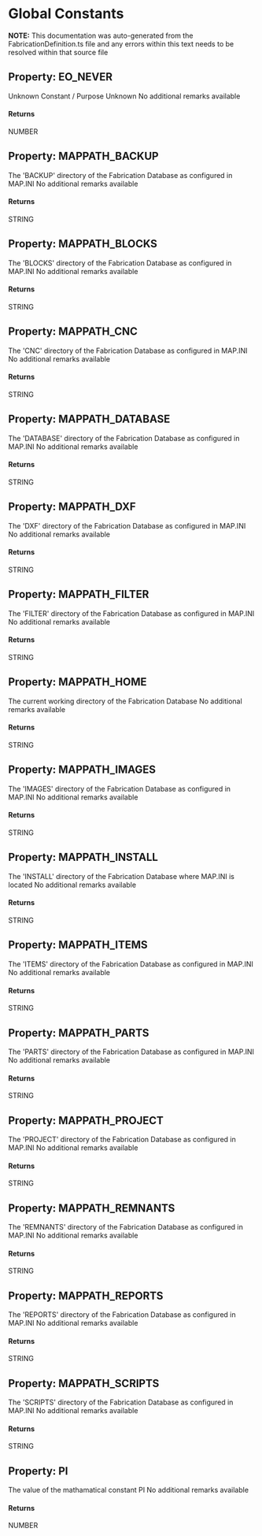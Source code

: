 # Global Constants
**NOTE:** This documentation was auto-generated from the FabricationDefinition.ts file and any errors within this text needs to be resolved within that source file
## Property: EO_NEVER
Unknown Constant / Purpose Unknown
No additional remarks available
#### Returns
NUMBER
## Property: MAPPATH_BACKUP
The 'BACKUP' directory of the Fabrication Database as configured in MAP.INI
No additional remarks available
#### Returns
STRING
## Property: MAPPATH_BLOCKS
The 'BLOCKS' directory of the Fabrication Database as configured in MAP.INI
No additional remarks available
#### Returns
STRING
## Property: MAPPATH_CNC
The 'CNC' directory of the Fabrication Database as configured in MAP.INI
No additional remarks available
#### Returns
STRING
## Property: MAPPATH_DATABASE
The 'DATABASE' directory of the Fabrication Database as configured in MAP.INI
No additional remarks available
#### Returns
STRING
## Property: MAPPATH_DXF
The 'DXF' directory of the Fabrication Database as configured in MAP.INI
No additional remarks available
#### Returns
STRING
## Property: MAPPATH_FILTER
The 'FILTER' directory of the Fabrication Database as configured in MAP.INI
No additional remarks available
#### Returns
STRING
## Property: MAPPATH_HOME
The current working directory of the Fabrication Database
No additional remarks available
#### Returns
STRING
## Property: MAPPATH_IMAGES
The 'IMAGES' directory of the Fabrication Database as configured in MAP.INI
No additional remarks available
#### Returns
STRING
## Property: MAPPATH_INSTALL
The 'INSTALL' directory of the Fabrication Database where MAP.INI is located
No additional remarks available
#### Returns
STRING
## Property: MAPPATH_ITEMS
The 'ITEMS' directory of the Fabrication Database as configured in MAP.INI
No additional remarks available
#### Returns
STRING
## Property: MAPPATH_PARTS
The 'PARTS' directory of the Fabrication Database as configured in MAP.INI
No additional remarks available
#### Returns
STRING
## Property: MAPPATH_PROJECT
The 'PROJECT' directory of the Fabrication Database as configured in MAP.INI
No additional remarks available
#### Returns
STRING
## Property: MAPPATH_REMNANTS
The 'REMNANTS' directory of the Fabrication Database as configured in MAP.INI
No additional remarks available
#### Returns
STRING
## Property: MAPPATH_REPORTS
The 'REPORTS' directory of the Fabrication Database as configured in MAP.INI
No additional remarks available
#### Returns
STRING
## Property: MAPPATH_SCRIPTS
The 'SCRIPTS' directory of the Fabrication Database as configured in MAP.INI
No additional remarks available
#### Returns
STRING
## Property: PI
The value of the mathamatical constant PI
No additional remarks available
#### Returns
NUMBER
